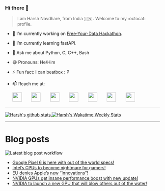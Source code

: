 ### Hi there 👋

> I am Harsh Navdhare, from India :india: . Welcome to my :octocat: profile.

* 🔭 I’m currently working on [Free-Your-Data Hackathon](https://free-your-data.devfolio.co/).
* 🌱 I’m currently learning fastAPI.                
* 💬 Ask me about Python, C, C++, Bash
* 😄 Pronouns: He/Him
* ⚡ Fun fact: I can beatbox : P
* 📫 Reach me at: 
 

    [<img src="https://simpleicons.org/icons/instagram.svg" width="30">](https://www.instagram.com/plus_infinity.hn) &nbsp;&nbsp;&nbsp;&nbsp;&nbsp;&nbsp;
    [<img src="https://simpleicons.org/icons/facebook.svg" width="30">](https://www.facebook.com/harsh.navdhare.infinity) &nbsp;&nbsp;&nbsp;&nbsp;&nbsp;&nbsp; 
    [<img src="https://simpleicons.org/icons/twitter.svg" width="30">](https://twitter.com/hnavdhare) &nbsp;&nbsp;&nbsp;&nbsp;&nbsp;&nbsp; 
    [<img src="https://simpleicons.org/icons/xdadevelopers.svg" width="30">](https://forum.xda-developers.com/member.php?u=8122486) &nbsp;&nbsp;&nbsp;&nbsp;&nbsp;&nbsp; 
    [<img src="https://simpleicons.org/icons/telegram.svg" width="30">](https://t.me/infinitEplus) &nbsp;&nbsp;&nbsp;&nbsp;&nbsp;&nbsp;
    [<img src="https://simpleicons.org/icons/snapchat.svg" width="30">](https://www.snapchat.com/add/plus.infinity) &nbsp;&nbsp;&nbsp;&nbsp;&nbsp;&nbsp; 
    [<img src="https://simpleicons.org/icons/gmail.svg" width="30">](mailto:navdhareharsh2001@gmail.com)
 
<hr>

<a href="https://github.com/infinity-plus/github-readme-stats">
  <img align="center" src="https://github-readme-stats-infinity-plus.vercel.app/api?username=infinity-plus&show_icons=true&count_private=true&theme=dark&include_all_commits=true", alt="Harsh's github stats" />
</a>

<a href="https://wakatime.com/@infinity_plus">
  <img align="center" src="https://github-readme-stats-infinity-plus.vercel.app/api/wakatime?username=infinity_plus&theme=dark&custom_title=Wakatime%20Weekly%20Stats", alt="Harsh's Wakatime Weekly Stats" />
</a>

<hr>

# Blog posts

![Latest blog post workflow](https://github.com/infinity-plus/infinity-plus/workflows/Latest%20blog%20post%20workflow/badge.svg)

<!-- BLOG-POST-LIST:START -->
- [Google Pixel 6 is here with out of the world specs!](https://spadebee.com/2021/10/19/google-pixel-6-is-here-with-out-of-the-world-specs/?utm_source=rss&utm_medium=rss&utm_campaign=google-pixel-6-is-here-with-out-of-the-world-specs)
- [Intel’s CPUs to become nightmare for gamers!](https://spadebee.com/2021/10/17/intels-cpus-to-become-nightmare-for-gamers/?utm_source=rss&utm_medium=rss&utm_campaign=intels-cpus-to-become-nightmare-for-gamers)
- [EU denies Apple’s new “Innovations”!](https://spadebee.com/2021/10/15/eu-denies-apples-new-innovations/?utm_source=rss&utm_medium=rss&utm_campaign=eu-denies-apples-new-innovations)
- [NVIDIA GPUs get insane performance boost with new update!](https://spadebee.com/2021/10/12/nvidia-gpus-get-insane-performance-boost-with-new-update/?utm_source=rss&utm_medium=rss&utm_campaign=nvidia-gpus-get-insane-performance-boost-with-new-update)
- [NVIDIA to launch a new GPU that will blow others out of the water!](https://spadebee.com/2021/10/10/nvidia-to-launch-a-new-gpu-that-will-blow-others-out-of-the-water/?utm_source=rss&utm_medium=rss&utm_campaign=nvidia-to-launch-a-new-gpu-that-will-blow-others-out-of-the-water)
<!-- BLOG-POST-LIST:END -->
